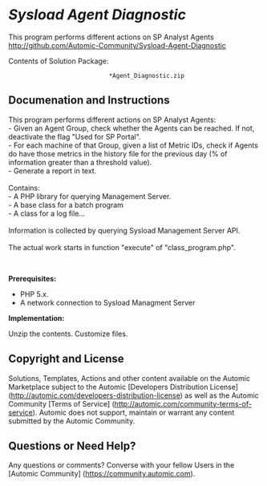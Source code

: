 *Sysload Agent Diagnostic*
=============


This program performs different actions on SP Analyst Agents
http://github.com/Automic-Community/Sysload-Agent-Diagnostic

<!-- List of attached files -->
Contents of Solution Package:

						
								*Agent_Diagnostic.zip
								
						


Documenation and Instructions
---

<p>This program performs different actions on SP Analyst Agents:<br /> - Given an Agent Group, check whether the Agents can be reached. If not, deactivate the flag "Used for SP Portal".<br /> - For each machine of that Group, given a list of Metric IDs, check if Agents do have those metrics in the history file for the previous day (% of information greater than a threshold value).<br /> - Generate a report in text.<br /> <br /> Contains:<br /> - A PHP library for querying Management Server.<br /> - A base class for a batch program<br /> - A class for a log file...<br /> <br /> Information is collected by querying Sysload Management Server API.<br /> <br /> The actual work starts in function "execute" of "class_program.php".</p>
<p>&nbsp;</p>
<p><strong class="title">Prerequisites:</strong></p>
<ul>
<li>PHP 5.x.</li>
<li>A network connection to Sysload Managment Server</li>
</ul>
<p><strong class="title">Implementation:</strong></p>
<p>Unzip the contents. Customize files.</p>

Copyright and License
---

Solutions, Templates, Actions and other content available on the Automic Marketplace subject to the Automic [Developers Distribution License] (http://automic.com/developers-distribution-license) as well as the Automic Community [Terms of Service] (http://automic.com/community-terms-of-service).
Automic does not support, maintain or warrant any content submitted by the Automic Community.



Questions or Need Help? 
---
Any questions or comments? Converse with your fellow Users in the [Automic Community] (https://community.automic.com).